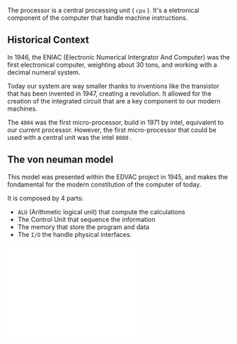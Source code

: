 The processor is a central processing unit ( `cpu` ). It's a eletronical component of the computer that handle machine instructions.

## Historical Context

In 1946, the ENIAC (Electronic Numerical Intergrator And Computer) was the first electronical computer, weighting about 30 tons, and working with a decimal numeral system.

Today our system are way smaller thanks to inventions like the transistor that has been invented in 1947, creating a revolution. It allowed for the creation of the integrated circuit that are a key component to our modern machines.

The `4004` was the first micro-processor, build in 1971 by intel, equivalent to our current processor. However, the first micro-processor that could be used with a central unit was the intel `8080` .

## The von neuman model

This model was presented within the EDVAC project in 1945, and makes the fondamental for the modern constitution of the computer of today.

It is composed by 4 parts:
-  `ALU` (Arithmetic logical unit) that compute the calculations
- The Control Unit that sequence the information
- The memory that store the program and data
- The `I/O` the handle physical interfaces.

![The Von Neuman model](../../assets/img/architecture/von_neuman_model.png)
